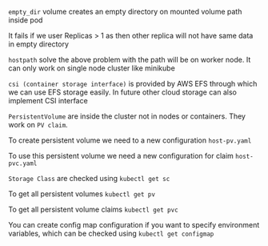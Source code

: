 `empty_dir` volume creates an empty directory on mounted volume path inside pod

It fails if we user Replicas > 1 as then other replica will not have same data in empty directory

`hostpath` solve the above problem with the path will be on worker node. It can only work on single node cluster like minikube

`csi (container storage interface)` is provided by AWS EFS through which we can use EFS storage easily. In future other cloud storage can also implement CSI interface

`PersistentVolume` are inside the cluster not in nodes or containers. They work on `PV claim`.

To create persistent volume we need to a new configuration `host-pv.yaml`

To use this persistent volume we need a new configuration for claim `host-pvc.yaml`

`Storage Class` are checked using `kubectl get sc`

To get all persistent volumes `kubectl get pv`

To get all persistent volume claims `kubectl get pvc`

You can create config map configuration if you want to specify environment variables, which can be checked using `kubectl get configmap`